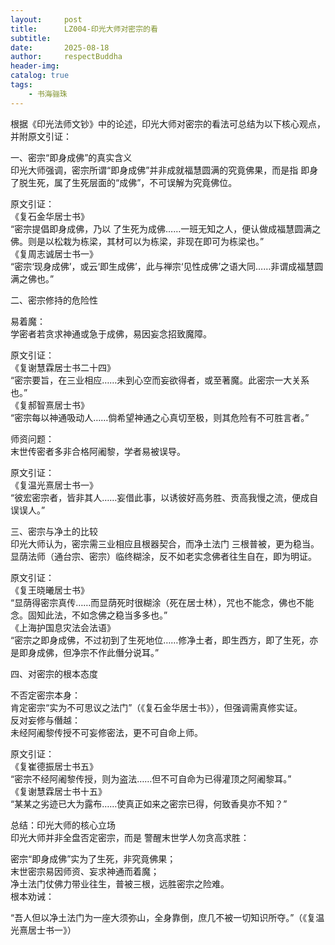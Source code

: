 ```yaml
---
layout:     post
title:      LZ004-印光大师对密宗的看
subtitle:   
date:       2025-08-18
author:     respectBuddha
header-img: 
catalog: true
tags:
    - 书海骊珠
---
```


根据《印光法师文钞》中的论述，印光大师对密宗的看法可总结为以下核心观点，并附原文引证：

一、密宗“即身成佛”的真实含义  
印光大师强调，密宗所谓“即身成佛”并非成就福慧圆满的究竟佛果，而是指 即身了脱生死，属了生死层面的“成佛”，不可误解为究竟佛位。

原文引证：  
《复石金华居士书》    
“密宗提倡即身成佛，乃以 了生死为成佛……一班无知之人，便认做成福慧圆满之佛。则是以松栽为栋梁，其材可以为栋梁，非现在即可为栋梁也。”    
《复周志诚居士书一》    
“密宗‘现身成佛’，或云‘即生成佛’，此与禅宗‘见性成佛’之语大同……非谓成福慧圆满之佛也。”


二、密宗修持的危险性

易着魔：  
学密者若贪求神通或急于成佛，易因妄念招致魔障。

原文引证：  
《复谢慧霖居士书二十四》    
“密宗要旨，在三业相应……未到心空而妄欲得者，或至著魔。此密宗一大关系也。”    
《复郝智熹居士书》    
“密宗每以神通吸动人……倘希望神通之心真切至极，则其危险有不可胜言者。”  


师资问题：  
末世传密者多非合格阿阇黎，学者易被误导。

原文引证：  
《复温光熹居士书一》    
“彼宏密宗者，皆非其人……妄借此事，以诱彼好高务胜、贡高我慢之流，便成自误误人。”


三、密宗与净土的比较  
印光大师认为，密宗需三业相应且根器契合，而净土法门 三根普被，更为稳当。显荫法师（通台宗、密宗）临终糊涂，反不如老实念佛者往生自在，即为明证。

原文引证：  
《复王晓曦居士书》    
“显荫得密宗真传……而显荫死时很糊涂（死在居士林），咒也不能念，佛也不能念。固知此法，不如念佛之稳当多多也。”    
《上海护国息灾法会法语》    
“密宗之即身成佛，不过初到了生死地位……修净土者，即生西方，即了生死，亦是即身成佛，但净宗不作此僭分说耳。”


四、对密宗的根本态度

不否定密宗本身：  
肯定密宗“实为不可思议之法门”（《复石金华居士书》），但强调需真修实证。  
反对妄修与僭越：  
未经阿阇黎传授不可妄修密法，更不可自命上师。

原文引证：  
《复崔德振居士书五》    
“密宗不经阿阇黎传授，则为盗法……但不可自命为已得灌顶之阿阇黎耳。”    
《复谢慧霖居士书十五》    
“某某之劣迹已大为露布……使真正如来之密宗已得，何致香臭亦不知？”


总结：印光大师的核心立场  
印光大师并非全盘否定密宗，而是 警醒末世学人勿贪高求胜：

密宗“即身成佛”实为了生死，非究竟佛果；    
末世密宗易因师资、妄求神通而着魔；    
净土法门仗佛力带业往生，普被三根，远胜密宗之险难。    
根本劝诫：

“吾人但以净土法门为一座大须弥山，全身靠倒，庶几不被一切知识所夺。”（《复温光熹居士书一》）
